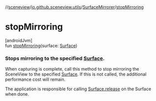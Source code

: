 //[sceneview](../../../index.md)/[io.github.sceneview.utils](../index.md)/[SurfaceMirrorer](index.md)/[stopMirroring](stop-mirroring.md)

# stopMirroring

[androidJvm]\
fun [stopMirroring](stop-mirroring.md)(surface: [Surface](https://developer.android.com/reference/kotlin/android/view/Surface.html))

###  Stops mirroring to the specified [Surface](https://developer.android.com/reference/kotlin/android/view/Surface.html).

When capturing is complete, call this method to stop mirroring the SceneView to the specified [Surface](https://developer.android.com/reference/kotlin/android/view/Surface.html). If this is not called, the additional performance cost will remain.

The application is responsible for calling [Surface.release](https://developer.android.com/reference/kotlin/android/view/Surface.html#release--) on the Surface when done.
